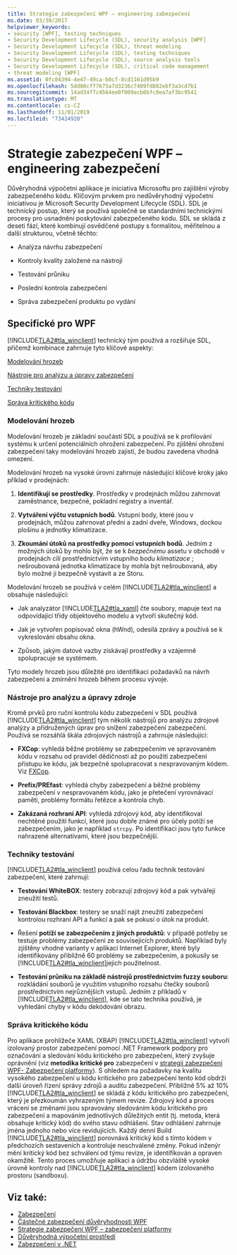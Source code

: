 ```yaml
---
title: Strategie zabezpečení WPF – engineering zabezpečení
ms.date: 03/30/2017
helpviewer_keywords:
- security [WPF], testing techniques
- Security Development Lifecycle (SDL), security analysis [WPF]
- Security Development Lifecycle (SDL), threat modeling
- Security Development Lifecycle (SDL), testing techniques
- Security Development Lifecycle (SDL), source analysis tools
- Security Development Lifecycle (SDL), critical code management
- threat modeling [WPF]
ms.assetid: 0fc04394-4e47-49ca-b0cf-8cd1161d95b9
ms.openlocfilehash: 5dd80cff7675a7d3236c7409fd882ebf3a3cd7b1
ms.sourcegitcommit: 14ad34f7c4564ee0f009acb8bfc0ea7af3bc9541
ms.translationtype: MT
ms.contentlocale: cs-CZ
ms.lasthandoff: 11/01/2019
ms.locfileid: "73424920"
---
```

# <a name="wpf-security-strategy---security-engineering"></a>Strategie zabezpečení WPF – engineering zabezpečení
Důvěryhodná výpočetní aplikace je iniciativa Microsoftu pro zajištění výroby zabezpečeného kódu. Klíčovým prvkem pro nedůvěryhodný výpočetní iniciativou je Microsoft Security Development Lifecycle (SDL). SDL je technický postup, který se používá společně se standardními technickými procesy pro usnadnění poskytování zabezpečeného kódu. SDL se skládá z deseti fází, které kombinují osvědčené postupy s formalitou, měřitelnou a další strukturou, včetně těchto:  
  
- Analýza návrhu zabezpečení  
  
- Kontroly kvality založené na nástroji  
  
- Testování průniku  
  
- Poslední kontrola zabezpečení  
  
- Správa zabezpečení produktu po vydání  
  
## <a name="wpf-specifics"></a>Specifické pro WPF  
 [!INCLUDE[TLA2#tla_winclient](../../../includes/tla2sharptla-winclient-md.md)] technický tým používá a rozšiřuje SDL, přičemž kombinace zahrnuje tyto klíčové aspekty:  
  
 [Modelování hrozeb](#threat_modeling)  
  
 [Nástroje pro analýzu a úpravy zabezpečení](#tools)  
  
 [Techniky testování](#techniques)  
  
 [Správa kritického kódu](#critical_code)  
  
<a name="threat_modeling"></a>   
### <a name="threat-modeling"></a>Modelování hrozeb  
 Modelování hrozeb je základní součástí SDL a používá se k profilování systému k určení potenciálních ohrožení zabezpečení. Po zjištění ohrožení zabezpečení taky modelování hrozeb zajistí, že budou zavedena vhodná omezení.  
  
 Modelování hrozeb na vysoké úrovni zahrnuje následující klíčové kroky jako příklad v prodejnách:  
  
1. **Identifikují se prostředky**. Prostředky v prodejnách můžou zahrnovat zaměstnance, bezpečné, pokladní registry a inventář.  
  
2. **Vytváření výčtu vstupních bodů**. Vstupní body, které jsou v prodejnách, můžou zahrnovat přední a zadní dveře, Windows, dockou plošinu a jednotky klimatizace.  
  
3. **Zkoumání útoků na prostředky pomocí vstupních bodů**. Jedním z možných útoků by mohlo být, že se k *bezpečnému* assetu v obchodě v prodejnách cílí prostřednictvím vstupního bodu *klimatizace* ; nešroubovaná jednotka klimatizace by mohla být nešroubovaná, aby bylo možné ji bezpečně vystavit a ze Storu.  
  
 Modelování hrozeb se používá v celém [!INCLUDE[TLA2#tla_winclient](../../../includes/tla2sharptla-winclient-md.md)] a obsahuje následující:  
  
- Jak analyzátor [!INCLUDE[TLA2#tla_xaml](../../../includes/tla2sharptla-xaml-md.md)] čte soubory, mapuje text na odpovídající třídy objektového modelu a vytvoří skutečný kód.  
  
- Jak je vytvořen popisovač okna (hWnd), odesílá zprávy a používá se k vykreslování obsahu okna.  
  
- Způsob, jakým datové vazby získávají prostředky a vzájemně spolupracuje se systémem.  
  
 Tyto modely hrozeb jsou důležité pro identifikaci požadavků na návrh zabezpečení a zmírnění hrozeb během procesu vývoje.  
  
<a name="tools"></a>   
### <a name="source-analysis-and-editing-tools"></a>Nástroje pro analýzu a úpravy zdroje  
 Kromě prvků pro ruční kontrolu kódu zabezpečení v SDL používá [!INCLUDE[TLA2#tla_winclient](../../../includes/tla2sharptla-winclient-md.md)] tým několik nástrojů pro analýzu zdrojové analýzy a přidružených úprav pro snížení zabezpečení zabezpečení. Používá se rozsáhlá škála zdrojových nástrojů a zahrnuje následující:  
  
- **FXCop**: vyhledá běžné problémy se zabezpečením ve spravovaném kódu v rozsahu od pravidel dědičnosti až po použití zabezpečení přístupu ke kódu, jak bezpečně spolupracovat s nespravovaným kódem. Viz [FXCop](https://docs.microsoft.com/previous-versions/dotnet/netframework-3.0/bb429476%28v=vs.80%29).  
  
- **Prefix/PREfast**: vyhledá chyby zabezpečení a běžné problémy zabezpečení v nespravovaném kódu, jako je přetečení vyrovnávací paměti, problémy formátu řetězce a kontrola chyb.  
  
- **Zakázaná rozhraní API**: vyhledá zdrojový kód, aby identifikoval nechtěné použití funkcí, které jsou dobře známé pro účely potíží se zabezpečením, jako je například `strcpy`. Po identifikaci jsou tyto funkce nahrazené alternativami, které jsou bezpečnější.  
  
<a name="techniques"></a>   
### <a name="testing-techniques"></a>Techniky testování  
 [!INCLUDE[TLA2#tla_winclient](../../../includes/tla2sharptla-winclient-md.md)] používá celou řadu technik testování zabezpečení, které zahrnují:  
  
- **Testování WhiteBOX**: testery zobrazují zdrojový kód a pak vytvářejí zneužití testů.
  
- **Testování Blackbox**: testery se snaží najít zneužití zabezpečení kontrolou rozhraní API a funkcí a pak se pokusí o útok na produkt.  
  
- Řešení **potíží se zabezpečením z jiných produktů**: v případě potřeby se testuje problémy zabezpečení ze souvisejících produktů. Například byly zjištěny vhodné varianty v aplikaci Internet Explorer, které byly identifikovány přibližně 60 problémy se zabezpečením, a pokusily se [!INCLUDE[TLA2#tla_winclient](../../../includes/tla2sharptla-winclient-md.md)]jejich použitelnost.  
  
- **Testování průniku na základě nástrojů prostřednictvím fuzzy souboru**: rozkládání souborů je využitím vstupního rozsahu čtečky souborů prostřednictvím nejrůznějších vstupů. Jedním z příkladů v [!INCLUDE[TLA2#tla_winclient](../../../includes/tla2sharptla-winclient-md.md)], kde se tato technika používá, je vyhledání chyby v kódu dekódování obrazu.  
  
<a name="critical_code"></a>   
### <a name="critical-code-management"></a>Správa kritického kódu  
 Pro aplikace prohlížeče XAML (XBAP) [!INCLUDE[TLA2#tla_winclient](../../../includes/tla2sharptla-winclient-md.md)] vytvoří izolovaný prostor zabezpečení pomocí .NET Framework podpory pro označování a sledování kódu kritického pro zabezpečení, který zvyšuje oprávnění (viz **metodika kritické pro** zabezpečení v [strategii zabezpečení WPF- Zabezpečení platformy](wpf-security-strategy-platform-security.md)). S ohledem na požadavky na kvalitu vysokého zabezpečení u kódu kritického pro zabezpečení tento kód obdrží další úroveň řízení správy zdrojů a auditu zabezpečení. Přibližně 5% až 10% [!INCLUDE[TLA2#tla_winclient](../../../includes/tla2sharptla-winclient-md.md)] se skládá z kódu kritického pro zabezpečení, který je přezkoumán vyhrazeným týmem revize. Zdrojový kód a proces vrácení se změnami jsou spravovány sledováním kódu kritického pro zabezpečení a mapováním jednotlivých důležitých entit (tj. metoda, která obsahuje kritický kód) do svého stavu odhlášení. Stav odhlášení zahrnuje jména jednoho nebo více revidujících. Každý denní Build [!INCLUDE[TLA2#tla_winclient](../../../includes/tla2sharptla-winclient-md.md)] porovnává kritický kód s tímto kódem v předchozích sestaveních a kontroluje neschválené změny. Pokud inženýr mění kritický kód bez schválení od týmu revize, je identifikován a opraven okamžitě. Tento proces umožňuje aplikaci a údržbu obzvláště vysoké úrovně kontroly nad [!INCLUDE[TLA2#tla_winclient](../../../includes/tla2sharptla-winclient-md.md)] kódem izolovaného prostoru (sandboxu).  
  
## <a name="see-also"></a>Viz také:

- [Zabezpečení](security-wpf.md)
- [Částečné zabezpečení důvěryhodnosti WPF](wpf-partial-trust-security.md)
- [Strategie zabezpečení WPF – zabezpečení platformy](wpf-security-strategy-platform-security.md)
- [Důvěryhodná výpočetní prostředí](https://www.microsoft.com/mscorp/twc/default.mspx)
- [Zabezpečení v .NET](../../standard/security/index.md)
